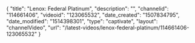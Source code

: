 {
    "title": "Lenox: Federal Platinum",
    "description": "",
    "channelid": "114661406",
    "videoid": "123065532",
    "date_created": "1507834795",
    "date_modified": "1514398301",
    "type": "captivate",
    "layout": "channelVideo",
    "url": "\/latest-videos\/lenox-federal-platinum\/114661406-123065532"
}